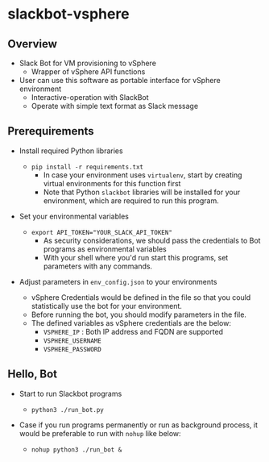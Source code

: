 # slackbot-vsphere

## Overview

- Slack Bot for VM provisioning to vSphere
  - Wrapper of vSphere API functions
- User can use this software as portable interface for vSphere environment
  - Interactive-operation with SlackBot
  - Operate with simple text format as Slack message

## Prerequirements

- Install required Python libraries
  - `pip install -r requirements.txt`
    - In case your environment uses `virtualenv`, start by creating virtual environments for this function first
    - Note that Python `slackbot` libraries will be installed for your environment, which are required to run this program.

- Set your environmental variables
  - `export API_TOKEN="YOUR_SLACK_API_TOKEN"`
    - As security considerations, we should pass the credentials to Bot programs as environmental variables
    - With your shell where you'd run start this programs, set parameters with any commands.

- Adjust parameters in `env_config.json` to your environments
  - vSphere Credentials would be defined in the file so that you could statistically use the bot for your environment.
  - Before running the bot, you should modify parameters in the file.
  - The defined variables as vSphere credentials are the below:
    - `VSPHERE_IP` : Both IP address and FQDN are supported
    - `VSPHERE_USERNAME`
    - `VSPHERE_PASSWORD`

## Hello, Bot

- Start to run Slackbot programs
  - `python3 ./run_bot.py`

- Case if you run programs permanently or run as background process, it would be preferable to run with `nohup` like below:
  - `nohup python3 ./run_bot &`
